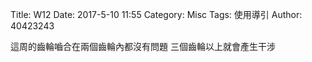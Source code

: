 Title: W12
Date: 2017-5-10 11:55
Category: Misc
Tags: 使用導引
Author: 40423243


<section>
這周的齒輪嚙合在兩個齒輪內都沒有問題
三個齒輪以上就會產生干涉
</section>

